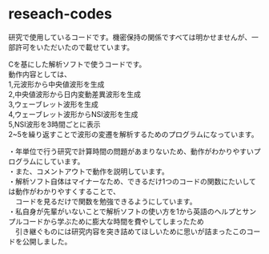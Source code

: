 # reseach-codes

研究で使用しているコードです。機密保持の関係ですべては明かせませんが、一部許可をいただいたので載せています。  

Cを基にした解析ソフトで使うコードです。  
動作内容としては、  
1,元波形から中央値波形を生成  
2,中央値波形から日内変動差異波形を生成  
3,ウェーブレット波形を生成  
4,ウェーブレット波形からNSI波形を生成  
5,NSI波形を3時間ごとに表示  
2~5を繰り返すことで波形の変遷を解析するためのプログラムになっています。  

・年単位で行う研究で計算時間の問題があまりないため、動作がわかりやすいプログラムにしています。  
・また、コメントアウトで動作を説明しています。  
・解析ソフト自体はマイナーなため、できるだけ1つのコードの関数にたいしては動作がわかりやすくすることで、  
　コードを見るだけで関数を勉強できるようにしています。  
・私自身が先輩がいないことで解析ソフトの使い方を1から英語のヘルプとサンプルコードから学ぶために膨大な時間を費やしてしまったため  
　引き継ぐものには研究内容を突き詰めてほしいために思いが詰まったこのコードを公開しました。  

